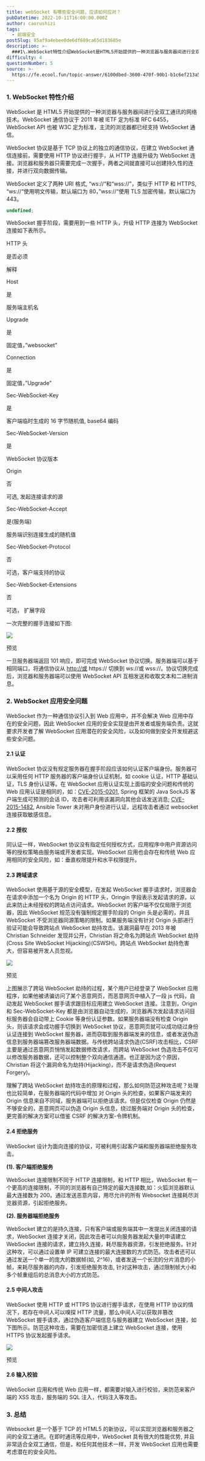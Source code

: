 ```yaml
---
title: webSocket 有哪些安全问题，应该如何应对？
pubDatetime: 2022-10-11T16:00:00.000Z
author: caorushizi
tags:
  - 前端安全
postSlug: 85af9a4ebee0de6df689ca65d183685e
description: >-
  ###1\.WebSocket特性介绍WebSocket是HTML5开始提供的一种浏览器与服务器间进行全双工通讯的网络技术。WebSocket通信协议于2011年被IETF定为标准RFC6455，We
difficulty: 4
questionNumber: 5
source: >-
  https://fe.ecool.fun/topic-answer/6100dbed-3600-470f-90b1-b1c6ef213a52?orderBy=updateTime&order=desc&tagId=21
---
```


### 1\. WebSocket 特性介绍

WebSocket 是 HTML5 开始提供的一种浏览器与服务器间进行全双工通讯的网络技术。WebSocket 通信协议于 2011 年被 IETF 定为标准 RFC 6455，WebSocket API 也被 W3C 定为标准，主流的浏览器都已经支持 WebSocket 通信。

WebSocket 协议是基于 TCP 协议上的独立的通信协议，在建立 WebSocket 通信连接前，需要使用 HTTP 协议进行握手，从 HTTP 连接升级为 WebSocket 连接。浏览器和服务器只需要完成一次握手，两者之间就直接可以创建持久性的连接，并进行双向数据传输。

WebSocket 定义了两种 URI 格式, “ws://“和“wss://”，类似于 HTTP 和 HTTPS, “ws://“使用明文传输，默认端口为 80，”wss://“使用 TLS 加密传输，默认端口为 443。

```typescript
undefined;
```

WebSocket 握手阶段，需要用到一些 HTTP 头，升级 HTTP 连接为 WebSocket 连接如下表所示。

HTTP 头

是否必须

解释

Host

是

服务端主机名

Upgrade

是

固定值，”websocket”

Connection

是

固定值，”Upgrade”

Sec-WebSocket-Key

是

客户端临时生成的 16 字节随机值, base64 编码

Sec-WebSocket-Version

是

WebSocket 协议版本

Origin

否

可选, 发起连接请求的源

Sec-WebSocket-Accept

是(服务端)

服务端识别连接生成的随机值

Sec-WebSocket-Protocol

否

可选，客户端支持的协议

Sec-WebSocket-Extensions

否

可选， 扩展字段

一次完整的握手连接如下图:

![](https://p1-jj.byteimg.com/tos-cn-i-t2oaga2asx/gold-user-assets/2018/11/5/166e31708ccb6601~tplv-t2oaga2asx-zoom-in-crop-mark:4536:0:0:0.image)

预览

一旦服务器端返回 101 响应，即可完成 WebSocket 协议切换。服务器端可以基于相同端口，将通信协议从 [http://或](http://%E6%88%96) https:// 切换到 ws://或 wss://。协议切换完成后，浏览器和服务器端可以使用 WebSocket API 互相发送和收取文本和二进制消息。

### 2\. WebSocket 应用安全问题

WebSocket 作为一种通信协议引入到 Web 应用中，并不会解决 Web 应用中存在的安全问题，因此 WebSocket 应用的安全实现是由开发者或服务端负责。这就要求开发者了解 WebSocket 应用潜在的安全风险，以及如何做到安全开发规避这些安全问题。

#### 2.1 认证

WebSocket 协议没有规定服务器在握手阶段应该如何认证客户端身份。服务器可以采用任何 HTTP 服务器的客户端身份认证机制，如 cookie 认证，HTTP 基础认证，TLS 身份认证等。在 WebSocket 应用认证实现上面临的安全问题和传统的 Web 应用认证是相同的，如：[CVE-2015-0201](https://cve.mitre.org/cgi-bin/cvename.cgi?name=CVE-2015-0201), Spring 框架的 Java SockJS 客户端生成可预测的会话 ID，攻击者可利用该漏洞向其他会话发送消息; [CVE-2015-1482](https://cve.mitre.org/cgi-bin/cvename.cgi?name=CVE-2015-1482), Ansible Tower 未对用户身份进行认证，远程攻击者通过 websocket 连接获取敏感信息。

#### 2.2 授权

同认证一样，WebSocket 协议没有指定任何授权方式，应用程序中用户资源访问等的授权策略由服务端或开发者实现。WebSocket 应用也会存在和传统 Web 应用相同的安全风险，如：垂直权限提升和水平权限提升。

#### 2.3 跨域请求

WebSocket 使用基于源的安全模型，在发起 WebSocket 握手请求时，浏览器会在请求中添加一个名为 Origin 的 HTTP 头，Oringin 字段表示发起请求的源，以此来防止未经授权的跨站点访问请求。WebSocket 的客户端不仅仅局限于浏览器，因此 WebSocket 规范没有强制规定握手阶段的 Origin 头是必需的，并且 WebSocket 不受浏览器同源策略的限制。如果服务端没有针对 Origin 头部进行验证可能会导致跨站点 WebSocket 劫持攻击。该漏洞最早在 2013 年被 Christian Schneider 发现并公开，Christian 将之命名为跨站点 WebSocket 劫持 (Cross Site WebSocket Hijacking)(CSWSH)。跨站点 WebSocket 劫持危害大，但容易被开发人员忽视。

![](https://p1-jj.byteimg.com/tos-cn-i-t2oaga2asx/gold-user-assets/2018/11/5/166e31708cdaca2e~tplv-t2oaga2asx-zoom-in-crop-mark:4536:0:0:0.image)

预览

上图展示了跨站 WebSocket 劫持的过程，某个用户已经登录了 WebSocket 应用程序，如果他被诱骗访问了某个恶意网页，而恶意网页中植入了一段 js 代码，自动发起 WebSocket 握手请求跟目标应用建立 WebSocket 连接。注意到，Origin 和 Sec-WebSocket-Key 都是由浏览器自动生成的，浏览器再次发起请求访问目标服务器会自动带上 Cookie 等身份认证参数。如果服务器端没有检查 Origin 头，则该请求会成功握手切换到 WebSocket 协议，恶意网页就可以成功绕过身份认证连接到 WebSocket 服务器，进而窃取到服务器端发来的信息，或者发送伪造信息到服务器端篡改服务器端数据。与传统跨站请求伪造(CSRF)攻击相比，CSRF 主要是通过恶意网页悄悄发起数据修改请求，而跨站 WebSocket 伪造攻击不仅可以修改服务器数据，还可以控制整个双向通信通道。也正是因为这个原因，Christian 将这个漏洞命名为劫持(Hijacking)，而不是请求伪造(Request Forgery)。

理解了跨站 WebSocket 劫持攻击的原理和过程，那么如何防范这种攻击呢？处理也比较简单，在服务器端的代码中增加 对 Origin 头的检查，如果客户端发来的 Origin 信息来自不同域，服务器端可以拒绝该请求。但是仅仅检查 Origin 仍然是不够安全的，恶意网页可以伪造 Origin 头信息，绕过服务端对 Origin 头的检查，更完善的解决方案可以借鉴 CSRF 的解决方案-令牌机制。

#### 2.4 拒绝服务

WebSocket 设计为面向连接的协议，可被利用引起客户端和服务器端拒绝服务攻击。

**(1). 客户端拒绝服务**

WebSocket 连接限制不同于 HTTP 连接限制，和 HTTP 相比，WebSocket 有一个更高的连接限制，不同的浏览器有自己特定的最大连接数,如：火狐浏览器默认最大连接数为 200。通过发送恶意内容，用尽允许的所有 Websocket 连接耗尽浏览器资源，引起拒绝服务。

**(2). 服务器端拒绝服务**

WebSocket 建立的是持久连接，只有客户端或服务端其中一发提出关闭连接的请求，WebSocket 连接才关闭，因此攻击者可以向服务器发起大量的申请建立 WebSocket 连接的请求，建立持久连接，耗尽服务器资源，引发拒绝服务。针对这种攻，可以通过设置单 IP 可建立连接的最大连接数的方式防范。攻击者还可以通过发送一个单一的庞大的数据帧(如, 2^16)，或者发送一个长流的分片消息的小帧，来耗尽服务器的内存，引发拒绝服务攻击, 针对这种攻击，通过限制帧大小和多个帧重组后的总消息大小的方式防范。

#### 2.5 中间人攻击

WebSocket 使用 HTTP 或 HTTPS 协议进行握手请求，在使用 HTTP 协议的情况下，若存在中间人可以嗅探 HTTP 流量，那么中间人可以获取并篡改 WebSocket 握手请求，通过伪造客户端信息与服务器建立 WebSocket 连接，如下图所示。防范这种攻击，需要在加密信道上建立 WebSocket 连接，使用 HTTPS 协议发起握手请求。

![](https://p1-jj.byteimg.com/tos-cn-i-t2oaga2asx/gold-user-assets/2018/11/5/166e31708ced092b~tplv-t2oaga2asx-zoom-in-crop-mark:4536:0:0:0.image)

预览

#### 2.6 输入校验

WebSocket 应用和传统 Web 应用一样，都需要对输入进行校验，来防范来客户端的 XSS 攻击，服务端的 SQL 注入，代码注入等攻击。

### 3\. 总结

Websocket 是一个基于 TCP 的 HTML5 的新协议，可以实现浏览器和服务器之间的全双工通讯。在即时通讯等应用中，WebSocket 具有很大的性能优势, 并且非常适合全双工通信，但是，和任何其他技术一样，开发 WebSocket 应用也需要考虑潜在的安全风险。
